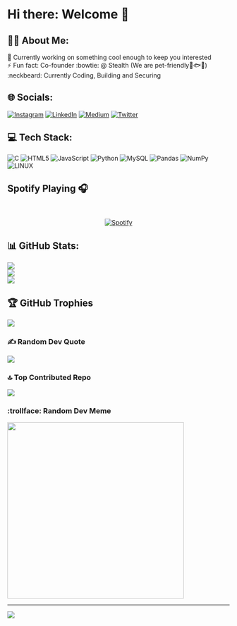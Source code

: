 # Hi there: Welcome 👋

<!--
**AdhishriKothiyal/AdhishriKothiyal** is a ✨ _special_ ✨ repository because its `README.md` (this file) appears on your GitHub profile.

Here are some ideas to get you started:

- 🔭 I’m currently working on ...
- 🌱 I’m currently learning ...
- 👯 I’m looking to collaborate on ...
- 🤔 I’m looking for help with ...
- 💬 Ask me about ...
- 📫 How to reach me: ...
- 😄 Pronouns: ...
- ⚡ Fun fact: ...
-->


## :ok_woman: About Me:
🔭 Currently working on something cool enough to keep you interested<br>⚡️ Fun fact: Co-founder :bowtie: @ Stealth (We are pet-friendly:dog::fish::cat:)<br>:neckbeard: Currently Coding, Building and Securing 

## 🌐 Socials:
[![Instagram](https://img.shields.io/badge/Instagram-%23E4405F.svg?logo=Instagram&logoColor=white)](https://instagram.com/dr.snowy_thef1bbdoodle) [![LinkedIn](https://img.shields.io/badge/LinkedIn-%230077B5.svg?logo=linkedin&logoColor=white)](https://linkedin.com/in/adhishrikothiyal) [![Medium](https://img.shields.io/badge/Medium-12100E?logo=medium&logoColor=white)](https://medium.com/@adhishri-kothiyal1318) [![Twitter](https://img.shields.io/badge/Twitter-%231DA1F2.svg?logo=Twitter&logoColor=white)](https://twitter.com/Adhishri1895) 

## 💻 Tech Stack:
![C](https://img.shields.io/badge/c-%2300599C.svg?style=plastic&logo=c&logoColor=white) ![HTML5](https://img.shields.io/badge/html5-%23E34F26.svg?style=plastic&logo=html5&logoColor=white) ![JavaScript](https://img.shields.io/badge/javascript-%23323330.svg?style=plastic&logo=javascript&logoColor=%23F7DF1E) ![Python](https://img.shields.io/badge/python-3670A0?style=plastic&logo=python&logoColor=ffdd54) ![MySQL](https://img.shields.io/badge/mysql-%2300f.svg?style=plastic&logo=mysql&logoColor=white) ![Pandas](https://img.shields.io/badge/pandas-%23150458.svg?style=plastic&logo=pandas&logoColor=white) ![NumPy](https://img.shields.io/badge/numpy-%23013243.svg?style=plastic&logo=numpy&logoColor=white) ![LINUX](https://img.shields.io/badge/Linux-FCC624?style=plastic&logo=linux&logoColor=black)

## Spotify Playing 🎧
&nbsp;<div align="center">
  [![Spotify](https://novatorem-bice-gamma.vercel.app/api/spotify?background_color=0d1117&border_color=ffffff)](https://open.spotify.com/user/b8utx49rfe28jfwpv7blm4iyp)
</div>


## 📊 GitHub Stats:
![](https://github-readme-stats.vercel.app/api?username=AdhishriKothiyal&theme=tokyonight&hide_border=false&include_all_commits=true&count_private=true)<br/>
![](https://github-readme-streak-stats.herokuapp.com/?user=AdhishriKothiyal&theme=tokyonight&hide_border=false)<br/>
![](https://github-readme-stats.vercel.app/api/top-langs/?username=AdhishriKothiyal&theme=tokyonight&hide_border=false&include_all_commits=true&count_private=true&layout=compact)

## 🏆 GitHub Trophies
![](https://github-profile-trophy.vercel.app/?username=AdhishriKothiyal&theme=gitdimmed&no-frame=false&no-bg=true&margin-w=4)

### ✍️ Random Dev Quote
![](https://quotes-github-readme.vercel.app/api?type=horizontal&theme=tokyonight)

### 🔝 Top Contributed Repo
![](https://github-contributor-stats.vercel.app/api?username=AdhishriKothiyal&limit=5&theme=tokyonight&combine_all_yearly_contributions=true)

### :trollface: Random Dev Meme
<img src='https://randommeme-five.vercel.app/' style="height: 400px;"/>

---
[![](https://visitcount.itsvg.in/api?id=AdhishriKothiyal&icon=2&color=1)](https://visitcount.itsvg.in)

<!-- Proudly created with GPRM ( https://gprm.itsvg.in ) -->
